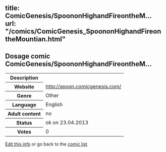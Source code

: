 title: ComicGenesis/SpoononHighandFireontheM...
url: "/comics/ComicGenesis_SpoononHighandFireontheMountian.html"
---
Dosage comic ComicGenesis/SpoononHighandFireontheM...
-----------------------------------------

<table class="comicinfo">
<tr>
<th>Description</th><td></td>
</tr>
<tr>
<th>Website</th><td><a href="http://spoon.comicgenesis.com/">http://spoon.comicgenesis.com/</a></td>
</tr>
<tr>
<th>Genre</th><td>Other</td>
</tr>
<tr>
<th>Language</th><td>English</td>
</tr>
<tr>
<th>Adult content</th><td>no</td>
</tr>
<tr>
<th>Status</th><td>ok on 23.04.2013</td>
</tr>
<tr>
<th>Votes</th><td>0</div></td>
</tr>
</table>

[Edit this info](/comics/ComicGenesis_SpoononHighandFireontheMountian_edit.html) or go back to the [comic list](../comic-index.html).
